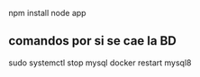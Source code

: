 npm install
node app


## comandos por si se cae la BD
sudo systemctl stop mysql
docker restart mysql8